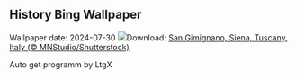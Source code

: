 ## History Bing Wallpaper
Wallpaper date: 2024-07-30
![](https://www.bing.com/th?id=OHR.GimignanoTuscany_EN-IN4247147407_UHD.jpg&w=1000)Download: [San Gimignano, Siena, Tuscany, Italy (© MNStudio/Shutterstock)](https://www.bing.com/th?id=OHR.GimignanoTuscany_EN-IN4247147407_UHD.jpg)

Auto get programm by LtgX
